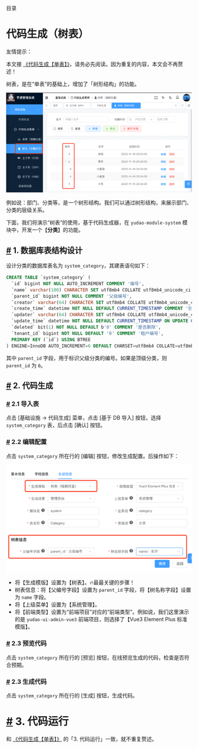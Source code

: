 目录

# 代码生成（树表）

友情提示：

本文接 [《代码生成【单表】》](/new-feature/)，请务必先阅读。因为重复的内容，本文会不再赘述！

树表，是在“单表”的基础上，增加了「树形结构」的功能。

![树表](./static/树表.png)

例如说：部门、分类等，是一个树形结构。我们可以通过树形结构，来展示部门、分类的层级关系。

下面，我们将演示“树表”的使用，基于代码生成器，在 `yudao-module-system` 模块中，开发一个【**分类**】的功能。

## [#](#_1-数据库表结构设计) 1. 数据库表结构设计

设计分类的数据库表名为 `system_category`，其建表语句如下：

```sql
CREATE TABLE `system_category` (
  `id` bigint NOT NULL AUTO_INCREMENT COMMENT '编号',
  `name` varchar(100) CHARACTER SET utf8mb4 COLLATE utf8mb4_unicode_ci NOT NULL DEFAULT '' COMMENT '名字',
  `parent_id` bigint NOT NULL COMMENT '父级编号',
  `creator` varchar(64) CHARACTER SET utf8mb4 COLLATE utf8mb4_unicode_ci DEFAULT '' COMMENT '创建者',
  `create_time` datetime NOT NULL DEFAULT CURRENT_TIMESTAMP COMMENT '创建时间',
  `updater` varchar(64) CHARACTER SET utf8mb4 COLLATE utf8mb4_unicode_ci DEFAULT '' COMMENT '更新者',
  `update_time` datetime NOT NULL DEFAULT CURRENT_TIMESTAMP ON UPDATE CURRENT_TIMESTAMP COMMENT '更新时间',
  `deleted` bit(1) NOT NULL DEFAULT b'0' COMMENT '是否删除',
  `tenant_id` bigint NOT NULL DEFAULT '0' COMMENT '租户编号',
  PRIMARY KEY (`id`) USING BTREE
) ENGINE=InnoDB AUTO_INCREMENT=6 DEFAULT CHARSET=utf8mb4 COLLATE=utf8mb4_unicode_ci COMMENT='分类表';

```

其中 `parent_id` 字段，用于标识父级分类的编号。如果是顶级分类，则 `parent_id` 为 `0`。

## [#](#_2-代码生成) 2. 代码生成
### [#](#_2-1-导入表) 2.1 导入表

点击 \[基础设施 -> 代码生成\] 菜单，点击 \[基于 DB 导入\] 按钮，选择 `system_category` 表，后点击 \[确认\] 按钮。

### [#](#_2-2-编辑配置) 2.2 编辑配置

点击 `system_category` 所在行的 \[编辑\] 按钮，修改生成配置。后操作如下：

![生成信息](./static/生成信息.png)

*   将【生成模版】设置为【树表】。🔥最最关键的步骤！
*   树表信息：将【父编号字段】设置为 `parent_id` 字段，将【树名称字段】设置为 `name` 字段。
*   将【上级菜单】设置为【系统管理】。
*   将【前端类型】设置为“前端项目”对应的“前端类型”。例如说，我们这里演示的是 `yudao-ui-admin-vue3` 前端项目，则选择了【Vue3 Element Plus 标准模版】。

### [#](#_2-3-预览代码) 2.3 预览代码

点击 `system_category` 所在行的 \[预览\] 按钮，在线预览生成的代码，检查是否符合预期。

### [#](#_2-3-生成代码) 2.3 生成代码

点击 `system_category` 所在行的 \[生成\] 按钮，生成代码。

# [#](#_3-代码运行) 3. 代码运行

和 [《代码生成【单表】》](/new-feature/) 的「3. 代码运行」一致，就不重复赘述。